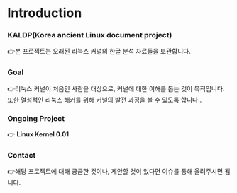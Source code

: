 # Introduction

### KALDP\(Korea ancient Linux document project\)

👉본 프로젝트는 오래된 리눅스 커널의 한글 분석 자료들을 보관합니다.  

### Goal

👉리눅스 커널이 처음인 사람을 대상으로, 커널에 대한 이해를 돕는 것이 목적입니다. 또한 열성적인 리눅스 해커를 위해 커널의 발전 과정을 볼 수 있도록 합니다 .

### Ongoing Project

👉 **Linux Kernel 0.01**

### Cont**act**

👉해당 프로젝트에 대해 궁금한 것이나, 제안할 것이 있다면  이슈를 통해 올려주시면 됩니다.

